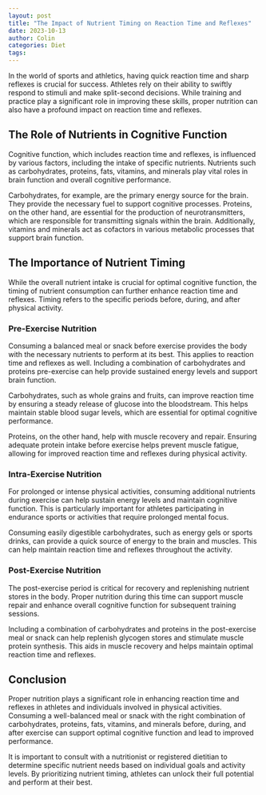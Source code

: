 ```yaml
---
layout: post
title: "The Impact of Nutrient Timing on Reaction Time and Reflexes"
date: 2023-10-13
author: Colin
categories: Diet
tags: 
---
```


In the world of sports and athletics, having quick reaction time and sharp reflexes is crucial for success. Athletes rely on their ability to swiftly respond to stimuli and make split-second decisions. While training and practice play a significant role in improving these skills, proper nutrition can also have a profound impact on reaction time and reflexes.

## The Role of Nutrients in Cognitive Function

Cognitive function, which includes reaction time and reflexes, is influenced by various factors, including the intake of specific nutrients. Nutrients such as carbohydrates, proteins, fats, vitamins, and minerals play vital roles in brain function and overall cognitive performance.

Carbohydrates, for example, are the primary energy source for the brain. They provide the necessary fuel to support cognitive processes. Proteins, on the other hand, are essential for the production of neurotransmitters, which are responsible for transmitting signals within the brain. Additionally, vitamins and minerals act as cofactors in various metabolic processes that support brain function.

## The Importance of Nutrient Timing

While the overall nutrient intake is crucial for optimal cognitive function, the timing of nutrient consumption can further enhance reaction time and reflexes. Timing refers to the specific periods before, during, and after physical activity.

### Pre-Exercise Nutrition

Consuming a balanced meal or snack before exercise provides the body with the necessary nutrients to perform at its best. This applies to reaction time and reflexes as well. Including a combination of carbohydrates and proteins pre-exercise can help provide sustained energy levels and support brain function.

Carbohydrates, such as whole grains and fruits, can improve reaction time by ensuring a steady release of glucose into the bloodstream. This helps maintain stable blood sugar levels, which are essential for optimal cognitive performance.

Proteins, on the other hand, help with muscle recovery and repair. Ensuring adequate protein intake before exercise helps prevent muscle fatigue, allowing for improved reaction time and reflexes during physical activity.

### Intra-Exercise Nutrition

For prolonged or intense physical activities, consuming additional nutrients during exercise can help sustain energy levels and maintain cognitive function. This is particularly important for athletes participating in endurance sports or activities that require prolonged mental focus.

Consuming easily digestible carbohydrates, such as energy gels or sports drinks, can provide a quick source of energy to the brain and muscles. This can help maintain reaction time and reflexes throughout the activity.

### Post-Exercise Nutrition

The post-exercise period is critical for recovery and replenishing nutrient stores in the body. Proper nutrition during this time can support muscle repair and enhance overall cognitive function for subsequent training sessions.

Including a combination of carbohydrates and proteins in the post-exercise meal or snack can help replenish glycogen stores and stimulate muscle protein synthesis. This aids in muscle recovery and helps maintain optimal reaction time and reflexes.

## Conclusion

Proper nutrition plays a significant role in enhancing reaction time and reflexes in athletes and individuals involved in physical activities. Consuming a well-balanced meal or snack with the right combination of carbohydrates, proteins, fats, vitamins, and minerals before, during, and after exercise can support optimal cognitive function and lead to improved performance.

It is important to consult with a nutritionist or registered dietitian to determine specific nutrient needs based on individual goals and activity levels. By prioritizing nutrient timing, athletes can unlock their full potential and perform at their best.